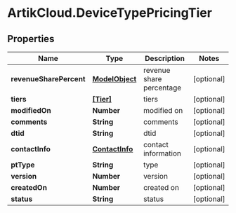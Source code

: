 # ArtikCloud.DeviceTypePricingTier

## Properties
Name | Type | Description | Notes
------------ | ------------- | ------------- | -------------
**revenueSharePercent** | [**ModelObject**](ModelObject.md) | revenue share percentage | [optional] 
**tiers** | [**[Tier]**](Tier.md) | tiers | [optional] 
**modifiedOn** | **Number** | modified on | [optional] 
**comments** | **String** | comments | [optional] 
**dtid** | **String** | dtid | [optional] 
**contactInfo** | [**ContactInfo**](ContactInfo.md) | contact information | [optional] 
**ptType** | **String** | type | [optional] 
**version** | **Number** | version | [optional] 
**createdOn** | **Number** | created on | [optional] 
**status** | **String** | status | [optional] 


